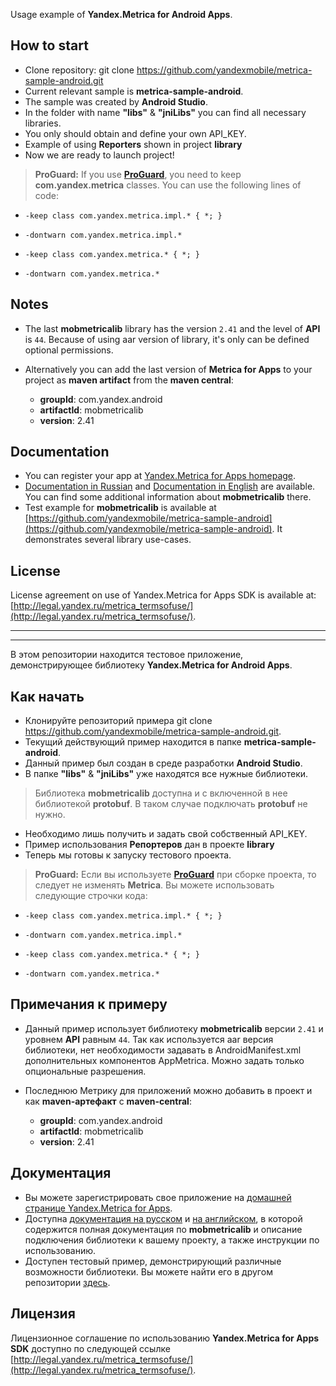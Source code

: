 Usage example of **Yandex.Metrica for Android Apps**.

How to start
------------

*  Clone repository: git clone https://github.com/yandexmobile/metrica-sample-android.git
*  Current relevant sample is **metrica-sample-android**.
*  The sample was created by **Android Studio**.
*  In the folder with name **"libs"** & **"jniLibs"** you can find all necessary libraries.
*  You only should obtain and define your own API_KEY.
*  Example of using **Reporters** shown in project **library**
*  Now we are ready to launch project!

> **ProGuard:**
If you use **[ProGuard](http://developer.android.com/tools/help/proguard.html)**, you need to keep **com.yandex.metrica** classes. You can use the following lines of code:

* `-keep class com.yandex.metrica.impl.* { *; }`
* `-dontwarn com.yandex.metrica.impl.*`

* `-keep class com.yandex.metrica.* { *; }`
* `-dontwarn com.yandex.metrica.*`

Notes
-------------------------------

* The last **mobmetricalib** library has the version `2.41` and the level of **API**  is `44`.  Because of using aar version of library, it's only can be defined optional permissions.

* Alternatively you can add the last version of **Metrica for Apps** to your project as **maven artifact** from the **maven central**:

    * **groupId**: com.yandex.android
    * **artifactId**: mobmetricalib
    * **version**: 2.41

Documentation
---------------------------
* You can register your app at [Yandex.Metrica for Apps homepage](http://appmetrica.yandex.ru/).
* [Documentation in Russian](https://tech.yandex.ru/metrica-mobile-sdk/doc/mobile-sdk-dg/concepts/android-history-docpage/) and [Documentation in English](https://tech.yandex.com/metrica-mobile-sdk/doc/mobile-sdk-dg/concepts/android-history-docpage/) are available. You can find some additional information about **mobmetricalib** there.
* Test example for **mobmetricalib** is available at [https://github.com/yandexmobile/metrica-sample-android](https://github.com/yandexmobile/metrica-sample-android). It demonstrates several library use-cases.

License
---------

License agreement on use of Yandex.Metrica for Apps SDK is available at: [http://legal.yandex.ru/metrica_termsofuse/](http://legal.yandex.ru/metrica_termsofuse/).

-------------
-------------


В этом репозитории находится тестовое приложение, демонстрирующее библиотеку **Yandex.Metrica for Android Apps**.

Как начать
------------

*  Клонируйте репозиторий примера git clone https://github.com/yandexmobile/metrica-sample-android.git.
*  Текущий действующий пример находится в папке **metrica-sample-android**.
*  Данный пример был создан в среде разработки **Android Studio**.
*  В папке **"libs"** & **"jniLibs"** уже находятся все нужные библиотеки.
> Библиотека **mobmetricalib** доступна и с включенной в нее библиотекой **protobuf**. В таком случае подключать **protobuf** не нужно.
* Необходимо лишь получить и задать свой собственный API_KEY. 
* Пример использования **Репортеров** дан в проекте **library**
* Теперь мы готовы к запуску тестового проекта.

> **ProGuard:**
Если вы используете **[ProGuard](http://developer.android.com/tools/help/proguard.html)** при сборке проекта, то следует не изменять **Metrica**. Вы можете использовать следующие строчки кода:

* `-keep class com.yandex.metrica.impl.* { *; }`
* `-dontwarn com.yandex.metrica.impl.*`

* `-keep class com.yandex.metrica.* { *; }`
* `-dontwarn com.yandex.metrica.*`

Примечания к примеру
-------------------------------

* Данный пример использует библиотеку **mobmetricalib** версии `2.41` и уровнем **API** равным `44`. Так как используется aar версия библиотеки, нет необходимости задавать в AndroidManifest.xml дополнительных компонентов AppMetrica. Можно задать только опциональные разрешения. 
* Последнюю Метрику для приложений можно добавить в проект и как **maven-артефакт** с **maven-central**:

    * **groupId**: com.yandex.android
    * **artifactId**: mobmetricalib
    * **version**: 2.41

Документация
---------------------------
* Вы можете зарегистрировать свое приложение на [домашней странице Yandex.Metrica for Apps](http://appmetrica.yandex.ru/).
* Доступна [документация на русском](https://tech.yandex.ru/metrica-mobile-sdk/doc/mobile-sdk-dg/concepts/android-history-docpage/) и [на английском](https://tech.yandex.com/metrica-mobile-sdk/doc/mobile-sdk-dg/concepts/android-history-docpage/), в которой содержится полная документация по **mobmetricalib** и описание подключения библиотеки к вашему проекту, а также инструкции по использованию.
* Доступен тестовый пример, демонстрирующий различные возможности библиотеки. Вы можете найти его в другом репозитории [здесь](https://github.com/yandexmobile/metrica-sample-android).


Лицензия
---------

Лицензионное соглашение по использованию **Yandex.Metrica for Apps SDK** доступно по следующей ссылке [http://legal.yandex.ru/metrica_termsofuse/](http://legal.yandex.ru/metrica_termsofuse/).

